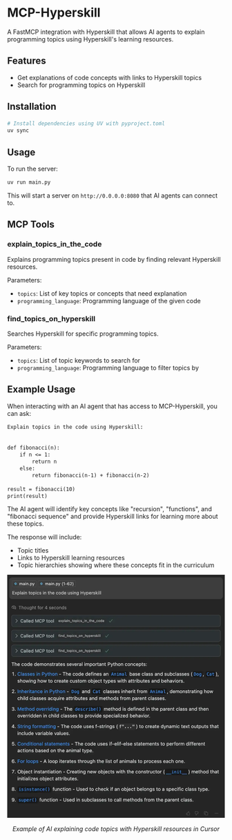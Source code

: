 # MCP-Hyperskill

A FastMCP integration with Hyperskill that allows AI agents to explain programming topics using Hyperskill's learning resources.

## Features

- Get explanations of code concepts with links to Hyperskill topics
- Search for programming topics on Hyperskill

## Installation

```bash
# Install dependencies using UV with pyproject.toml
uv sync
```

## Usage

To run the server:

```bash
uv run main.py
```

This will start a server on `http://0.0.0.0:8080` that AI agents can connect to.

## MCP Tools

### explain_topics_in_the_code

Explains programming topics present in code by finding relevant Hyperskill resources.

Parameters:
- `topics`: List of key topics or concepts that need explanation
- `programming_language`: Programming language of the given code

### find_topics_on_hyperskill

Searches Hyperskill for specific programming topics.

Parameters:
- `topics`: List of topic keywords to search for
- `programming_language`: Programming language to filter topics by

## Example Usage

When interacting with an AI agent that has access to MCP-Hyperskill, you can ask:

```
Explain topics in the code using Hyperskill:


def fibonacci(n):
    if n <= 1:
        return n
    else:
        return fibonacci(n-1) + fibonacci(n-2)
        
result = fibonacci(10)
print(result)
```

The AI agent will identify key concepts like "recursion", "functions", and "fibonacci sequence" and provide Hyperskill links for learning more about these topics.

The response will include:
- Topic titles
- Links to Hyperskill learning resources
- Topic hierarchies showing where these concepts fit in the curriculum

<div align="center">
  <img src="resources/cursor_example.webp" alt="Example of topic explanation in Cursor" width="600">
  <p><em>Example of AI explaining code topics with Hyperskill resources in Cursor</em></p>
</div>

